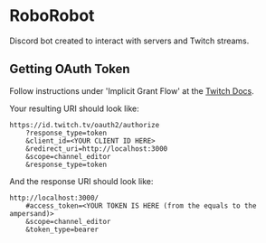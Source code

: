 # RoboRobot

Discord bot created to interact with servers and Twitch streams.

## Getting OAuth Token

Follow instructions under 'Implicit Grant Flow' at the [Twitch Docs](https://dev.twitch.tv/docs/authentication/getting-tokens-oauth/).

Your resulting URI should look like:

```
https://id.twitch.tv/oauth2/authorize
    ?response_type=token
    &client_id=<YOUR CLIENT ID HERE>
    &redirect_uri=http://localhost:3000
    &scope=channel_editor
    &response_type=token
```

And the response URI should look like:

```
http://localhost:3000/
    #access_token=<YOUR TOKEN IS HERE (from the equals to the ampersand)>
    &scope=channel_editor
    &token_type=bearer
```
